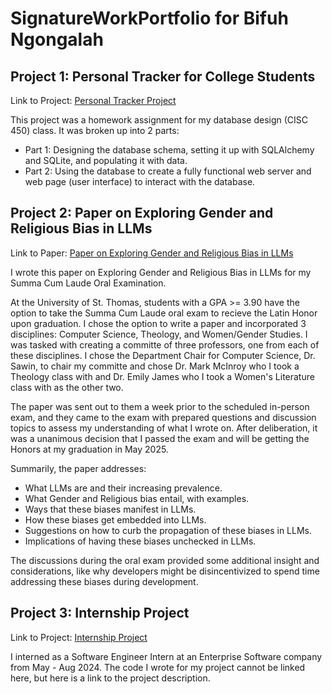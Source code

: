 # SignatureWorkPortfolio for Bifuh Ngongalah

## Project 1: Personal Tracker for College Students

Link to Project: [Personal Tracker Project](https://github.com/ngon3769/Personal-Tracker-Project/tree/main)

This project was a homework assignment for my database design (CISC 450) class. It was broken up into 2 parts:
- Part 1: Designing the database schema, setting it up with SQLAlchemy and SQLite, and populating it with data.
- Part 2: Using the database to create a fully functional web server and web page (user interface) to interact with the database.


## Project 2: Paper on Exploring Gender and Religious Bias in LLMs

Link to Paper: [Paper on Exploring Gender and Religious Bias in LLMs](https://github.com/ngon3769/SignatureWorkPortfolio/blob/main/Exploring%20Gender%20and%20Religious%20Bias%20in%20Large%20Language%20Models.pdf)

I wrote this paper on Exploring Gender and Religious Bias in LLMs for my Summa Cum Laude Oral Examination.

At the University of St. Thomas, students with a GPA >= 3.90 have the option to take the Summa Cum Laude oral exam to
recieve the Latin Honor upon graduation. I chose the option to write a paper and incorporated 3 disciplines: 
Computer Science, Theology, and Women/Gender Studies. I was tasked with creating a committe of three professors,
one from each of these disciplines. I chose the Department Chair for Computer Science, Dr. Sawin, to chair my
committe and chose Dr. Mark McInroy who I took a Theology class with and Dr. Emily James who I took a Women's
Literature class with as the other two.

The paper was sent out to them a week prior to the scheduled in-person exam, and they came to the exam with prepared
questions and discussion topics to assess my understanding of what I wrote on. After deliberation, it was a unanimous
decision that I passed the exam and will be getting the Honors at my graduation in May 2025.

Summarily, the paper addresses:

- What LLMs are and their increasing prevalence.
- What Gender and Religious bias entail, with examples.
- Ways that these biases manifest in LLMs.
- How these biases get embedded into LLMs.
- Suggestions on how to curb the propagation of these biases in LLMs.
- Implications of having these biases unchecked in LLMs.

The discussions during the oral exam provided some additional insight and considerations, like why developers might be disincentivized to spend time addressing these biases during development.

## Project 3: Internship Project

Link to Project: [Internship Project](https://github.com/ngon3769/SignatureWorkPortfolio/blob/main/Internship%20Project)

I interned as a Software Engineer Intern at an Enterprise Software company from May - Aug 2024. The code I wrote for my project cannot be linked
here, but here is a link to the project description.
